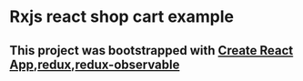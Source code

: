 # Rxjs react shop cart example

## This project was bootstrapped with [Create React App](https://github.com/facebook/create-react-app),[redux](https://redux.js.org/introduction),[redux-observable](https://redux-observable.js.org/)